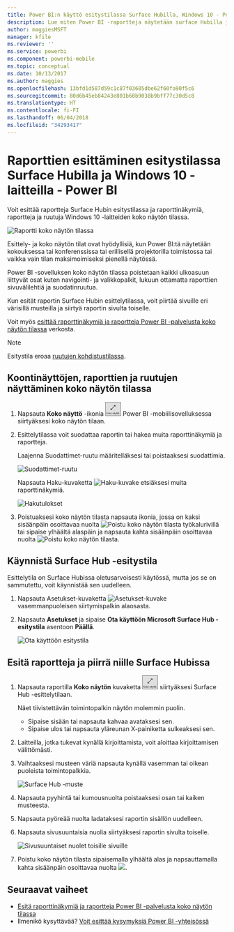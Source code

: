 ```yaml
---
title: Power BI:n käyttö esitystilassa Surface Hubilla, Windows 10 - Power BI I
description: Lue miten Power BI -raportteja näytetään surface Hubilla ja miten Power BI -raporttinäkymiä, raportteja ja ruutuja näytetään Windows 10 -laitteilla koko näytön tilassa.
author: maggiesMSFT
manager: kfile
ms.reviewer: ''
ms.service: powerbi
ms.component: powerbi-mobile
ms.topic: conceptual
ms.date: 10/13/2017
ms.author: maggies
ms.openlocfilehash: 13bfd1d587d59c1c87f03605dbe62f60fa90f5c6
ms.sourcegitcommit: 80d6b45eb84243e801b60b9038b9bff77c30d5c8
ms.translationtype: HT
ms.contentlocale: fi-FI
ms.lasthandoff: 06/04/2018
ms.locfileid: "34293417"
---
```

# <a name="view-reports-in-presentation-mode-on-surface-hub-and-windows-10---power-bi"></a>Raporttien esittäminen esitystilassa Surface Hubilla ja Windows 10 -laitteilla - Power BI
Voit esittää raportteja Surface Hubin esitystilassa ja raporttinäkymiä, raportteja ja ruutuja Windows 10 -laitteiden koko näytön tilassa. 

![Raportti koko näytön tilassa](media/mobile-windows-10-app-presentation-mode/power-bi-presentation-mode.png)

Esittely- ja koko näytön tilat ovat hyödyllisiä, kun Power BI:tä näytetään kokouksessa tai konferenssissa tai erillisellä projektorilla toimistossa tai vaikka vain tilan maksimoimiseksi pienellä näytössä. 

Power BI -sovelluksen koko näytön tilassa poistetaan kaikki ulkoasuun liittyvät osat kuten navigointi- ja valikkopalkit, lukuun ottamatta raporttien sivuvälilehtiä ja suodatinruutua.

Kun esität raportin Surface Hubin esittelytilassa, voit piirtää sivuille eri värisillä musteilla ja siirtyä raportin sivulta toiselle.

Voit myös [esittää raporttinäkymiä ja raportteja Power BI -palvelusta koko näytön tilassa](service-fullscreen-mode.md) verkosta.

> [!NOTE]
> Esitystila eroaa [ruutujen kohdistustilassa](mobile-tiles-in-the-mobile-apps.md).
> 
> 

## <a name="display-dashboards-reports-and-tiles-in-full-screen-mode"></a>Koontinäyttöjen, raporttien ja ruutujen näyttäminen koko näytön tilassa
1. Napsauta **Koko näyttö** -ikonia ![Koko näyttö -ikoni](media/mobile-windows-10-app-presentation-mode/power-bi-full-screen-icon.png) Power BI -mobiilisovelluksessa siirtyäksesi koko näytön tilaan.
2. Esittelytilassa voit suodattaa raportin tai hakea muita raporttinäkymiä ja raportteja.
   
    Laajenna Suodattimet-ruutu määritelläksesi tai poistaaksesi suodattimia.
   
    ![Suodattimet-ruutu](media/mobile-windows-10-app-presentation-mode/power-bi-windows-10-presentation-filter.png)
   
     Napsauta Haku-kuvaketta ![Haku-kuvake](media/mobile-windows-10-app-presentation-mode/power-bi-windows-10-presentation-search-icon.png) etsiäksesi muita raporttinäkymiä.
   
    ![Hakutulokset](media/mobile-windows-10-app-presentation-mode/power-bi-windows-10-search.png)
3. Poistuaksesi koko näytön tilasta napsauta ikonia, jossa on kaksi sisäänpäin osoittavaa nuolta ![Poistu koko näytön tilasta](media/mobile-windows-10-app-presentation-mode/power-bi-windows-10-exit-full-screen-icon.png) työkalurivillä tai sipaise ylhäältä alaspäin ja napsauta kahta sisäänpäin osoittavaa nuolta ![Poistu koko näytön tilasta](media/mobile-windows-10-app-presentation-mode/power-bi-windows-10-exit-full-screen-hub-icon.png).

## <a name="turn-on-presentation-mode-for-surface-hub"></a>Käynnistä Surface Hub -esitystila
Esittelytila on Surface Hubissa oletusarvoisesti käytössä, mutta jos se on sammutettu, voit käynnistää sen uudelleen.

1. Napsauta Asetukset-kuvaketta ![Asetukset-kuvake](media/mobile-windows-10-app-presentation-mode/power-bi-settings-icon.png) vasemmanpuoleisen siirtymispalkin alaosasta.
2. Napsauta **Asetukset** ja sipaise **Ota käyttöön Microsoft Surface Hub -esitystila** asentoon **Päällä**.
   
    ![Ota käyttöön esitystila](media/mobile-windows-10-app-presentation-mode/power-bi-turn-on-presentation-mode.png)

## <a name="display-and-draw-on-reports-on-surface-hub"></a>Esitä raportteja ja piirrä niille Surface Hubissa
1. Napsauta raportilla **Koko näytön** kuvaketta ![Koko näytön kuvake](media/mobile-windows-10-app-presentation-mode/power-bi-full-screen-icon.png) siirtyäksesi Surface Hub -esittelytilaan.
   
    Näet tiivistettävän toimintopalkin näytön molemmin puolin. 
   
   * Sipaise sisään tai napsauta kahvaa avataksesi sen.
   * Sipaise ulos tai napsauta yläreunan X-painiketta sulkeaksesi sen.
2. Laitteilla, jotka tukevat kynällä kirjoittamista, voit aloittaa kirjoittamisen välittömästi. 
3. Vaihtaaksesi musteen väriä napsauta kynällä vasemman tai oikean puoleista toimintopalkkia.
   
    ![Surface Hub -muste](media/mobile-windows-10-app-presentation-mode/power-bi-windows-10-surface-hub-ink.png)
4. Napsauta pyyhintä tai kumousnuolta poistaaksesi osan tai kaiken musteesta.
5. Napsauta pyöreää nuolta ladataksesi raportin sisällön uudelleen.
6. Napsauta sivusuuntaisia nuolia siirtyäksesi raportin sivulta toiselle.
   
    ![Sivusuuntaiset nuolet toisille sivuille](media/mobile-windows-10-app-presentation-mode/power-bi-windows-10-surface-hub-arrows.png)
7. Poistu koko näytön tilasta sipaisemalla ylhäältä alas ja napsauttamalla kahta sisäänpäin osoittavaa nuolta ![](media/mobile-windows-10-app-presentation-mode/power-bi-windows-10-exit-full-screen-hub-icon.png).

## <a name="next-steps"></a>Seuraavat vaiheet
* [Esitä raporttinäkymiä ja raportteja Power BI -palvelusta koko näytön tilassa](service-fullscreen-mode.md)
* Ilmenikö kysyttävää? [Voit esittää kysymyksiä Power BI -yhteisössä](http://community.powerbi.com/)

